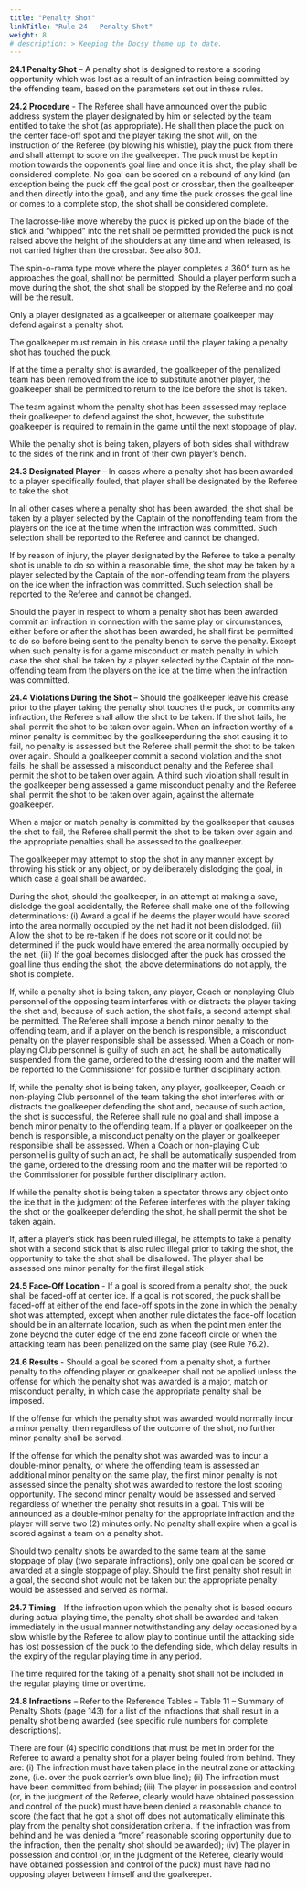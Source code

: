 ```yaml
---
title: "Penalty Shot"
linkTitle: "Rule 24 – Penalty Shot"
weight: 8
# description: > Keeping the Docsy theme up to date.
---
```


**24.1 Penalty Shot** – A penalty shot is designed to restore a scoring opportunity which was lost as a result of an infraction being committed by the offending team, based on the parameters set out in these rules.

**24.2 Procedure** - The Referee shall have announced over the public address system the player designated by him or selected by the team entitled to take the shot (as appropriate). He shall then place the puck on the center face-off spot and the player taking the shot will, on the instruction of the Referee (by blowing his whistle), play the puck from there and shall attempt to score on the goalkeeper. The puck must be kept in motion towards the opponent’s goal line and once it is shot, the play shall be considered complete. No goal can be scored on a rebound of any kind (an exception being the puck off the goal post or crossbar, then the goalkeeper and then directly into the goal), and any time the puck crosses the goal line or comes to a complete stop, the shot shall be considered complete.

The lacrosse-like move whereby the puck is picked up on the blade of the stick and “whipped” into the net shall be permitted provided the puck is not raised above the height of the shoulders at any time and when released, is not carried higher than the crossbar. See also 80.1.

The spin-o-rama type move where the player completes a 360° turn as he approaches the goal, shall not be permitted. Should a player perform such a move during the shot, the shot shall be stopped by the Referee and no goal will be the result.

Only a player designated as a goalkeeper or alternate goalkeeper  may defend against a penalty shot.

The goalkeeper must remain in his crease until the player taking a penalty shot has touched the puck.

If at the time a penalty shot is awarded, the goalkeeper of the penalized team has been removed from the ice to substitute another player, the goalkeeper shall be permitted to return to the ice before the shot is taken.	

The team against whom the penalty shot has been assessed may replace their goalkeeper to defend against the shot, however, the substitute goalkeeper is required to remain in the game until the next stoppage of play.

While the penalty shot is being taken, players of both sides shall withdraw to the sides of the rink and in front of their own player’s bench.

**24.3 Designated Player** – In cases where a penalty shot has been awarded to a player specifically fouled, that player shall be designated by the Referee to take the shot.	

In all other cases where a penalty shot has been awarded, the shot shall be taken by a player selected by the Captain of the nonoffending team from the players on the ice at the time when the infraction was committed. Such selection shall be reported to the Referee and cannot be changed.

If by reason of injury, the player designated by the Referee to take a penalty shot is unable to do so within a reasonable time, the shot may be taken by a player selected by the Captain of the non-offending team from the players on the ice when the infraction was committed. Such selection shall be reported to the Referee and cannot be changed.

Should the player in respect to whom a penalty shot has been awarded commit an infraction in connection with the same play or circumstances, either before or after the shot has been awarded, he shall first be permitted to do so before being sent to the penalty bench to serve the penalty. Except when such penalty is for a game misconduct or match penalty in which case the shot shall be taken by a player selected by the Captain of the non-offending team from the players on the ice at the time when the infraction was committed.

**24.4 Violations During the Shot** – Should the goalkeeper leave his crease prior to the player taking the penalty shot touches the puck, or commits any infraction, the Referee shall allow the shot to be taken. If the shot fails, he shall permit the shot to be taken over again. When an infraction worthy of a minor penalty is committed by the goalkeeperduring the shot causing it to fail, no penalty is assessed but the Referee shall permit the shot to be taken over again. Should a goalkeeper commit a second violation and the shot fails, he shall be assessed a misconduct penalty and the Referee shall permit the shot to be taken over again. A third such violation shall result in the goalkeeper being assessed a game misconduct penalty and the Referee shall permit the shot to be taken over again, against the alternate goalkeeper.

When a major or match penalty is committed by the goalkeeper that causes the shot to fail, the Referee shall permit the shot to be taken over again and the appropriate penalties shall be assessed to the goalkeeper.	

The goalkeeper may attempt to stop the shot in any manner except by throwing his stick or any object, or by deliberately dislodging the goal, in which case a goal shall be awarded.

During the shot, should the goalkeeper, in an attempt at making a save, dislodge the goal accidentally, the Referee shall make one of the following determinations:
	(i) Award a goal if he deems the player would have scored into the area normally occupied by the net had it not been dislodged.
	(ii) Allow the shot to be re-taken if he does not score or it could not be determined if the puck would have entered the area normally occupied by the net.
	(iii) If the goal becomes dislodged after the puck has crossed the goal line thus ending the shot, the above determinations do not apply, the shot is complete.

If, while a penalty shot is being taken, any player, Coach or nonplaying Club personnel of the opposing team interferes with or distracts the player taking the shot and, because of such action, the shot fails, a second attempt shall be permitted. The Referee shall impose a bench minor penalty to the offending team, and if a player on the bench is responsible, a misconduct penalty on the player responsible shall be assessed. When a Coach or non-playing Club personnel is guilty of such an act, he shall be automatically suspended from the game, ordered to the dressing room and the matter will be reported to the Commissioner for possible further disciplinary action.	

If, while the penalty shot is being taken, any player, goalkeeper, Coach or non-playing Club personnel of the team taking the shot interferes with or distracts the goalkeeper defending the shot and, because of such action, the shot is successful, the Referee shall rule no goal and shall impose a bench minor penalty to the offending team. If a player or goalkeeper on the bench is responsible, a misconduct penalty on the player or goalkeeper responsible shall be assessed. When a Coach or non-playing Club personnel is guilty of such an act, he shall be automatically suspended from the game, ordered to the dressing room and the matter will be reported to the Commissioner for possible further disciplinary action.

If while the penalty shot is being taken a spectator throws any object onto the ice that in the judgment of the Referee interferes with the player taking the shot or the goalkeeper defending the shot, he shall permit the shot be taken again.

If, after a player’s stick has been ruled illegal, he attempts to take a penalty shot with a second stick that is also ruled illegal prior to taking the shot, the opportunity to take the shot shall be disallowed. The player shall be assessed one minor penalty for the first illegal stick

**24.5 Face-Off Location** - If a goal is scored from a penalty shot, the puck shall be faced-off at center ice. If a goal is not scored, the puck shall be faced-off at either of the end face-off spots in the zone in which the penalty shot was attempted, except when another rule dictates the face-off location should be in an alternate location, such as when the point men enter the zone beyond the outer edge of the end zone faceoff circle or when the attacking team has been penalized on the same play (see Rule 76.2).

**24.6 Results** - Should a goal be scored from a penalty shot, a further penalty to the offending player or goalkeeper shall not be applied unless the offense for which the penalty shot was awarded is a major, match or misconduct penalty, in which case the appropriate penalty shall be imposed.	

If the offense for which the penalty shot was awarded would normally incur a minor penalty, then regardless of the outcome of the shot, no further minor penalty shall be served.

If the offense for which the penalty shot was awarded was to incur a double-minor penalty, or where the offending team is assessed an additional minor penalty on the same play, the first minor penalty is not assessed since the penalty shot was awarded to restore the lost scoring opportunity. The second minor penalty would be assessed and served regardless of whether the penalty shot results in a goal. This will be announced as a double-minor penalty for the appropriate infraction and the player will serve two (2) minutes only. No penalty shall expire when a goal is scored against a team on a penalty shot.	

Should two penalty shots be awarded to the same team at the same stoppage of play (two separate infractions), only one goal can be scored or awarded at a single stoppage of play. Should the first penalty shot result in a goal, the second shot would not be taken but the appropriate penalty would be assessed and served as normal.

**24.7 Timing** - If the infraction upon which the penalty shot is based occurs during actual playing time, the penalty shot shall be awarded and taken immediately in the usual manner notwithstanding any delay occasioned by a slow whistle by the Referee to allow play to continue until the attacking side has lost possession of the puck to the defending side, which delay results in the expiry of the regular playing time in any period. 

The time required for the taking of a penalty shot shall not be included in the regular playing time or overtime.

**24.8 Infractions** – Refer to the Reference Tables – Table 11 – Summary of Penalty Shots (page 143) for a list of the infractions that shall result in a penalty shot being awarded (see specific rule numbers for complete descriptions).

There are four (4) specific conditions that must be met in order for the Referee to award a penalty shot for a player being fouled from behind. They are:
	(i) The infraction must have taken place in the neutral zone or attacking zone, (i.e. over the puck carrier’s own blue line);
	(ii) The infraction must have been committed from behind;
	(iii) The player in possession and control (or, in the judgment of the Referee, clearly would have obtained possession and control of the puck) must have been denied a reasonable chance to score (the fact that he got a shot off does not automatically eliminate this play from the penalty shot consideration criteria. If the infraction was from behind and he was denied a “more” reasonable scoring opportunity due to the infraction, then the penalty shot should be awarded);
	(iv) The player in possession and control (or, in the judgment of the Referee, clearly would have obtained possession and control of the puck) must have had no opposing player between himself and the goalkeeper. 